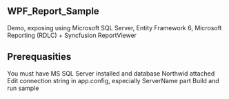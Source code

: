 ## WPF_Report_Sample
Demo, exposing using Microsoft SQL Server, Entity Framework 6, Microsoft Reporting (RDLC) + Syncfusion ReportViewer

## Prerequasities
You must have MS SQL Server installed and database Northwid attached 
Edit connection string in app.config, especially ServerName part
Build and run sample

